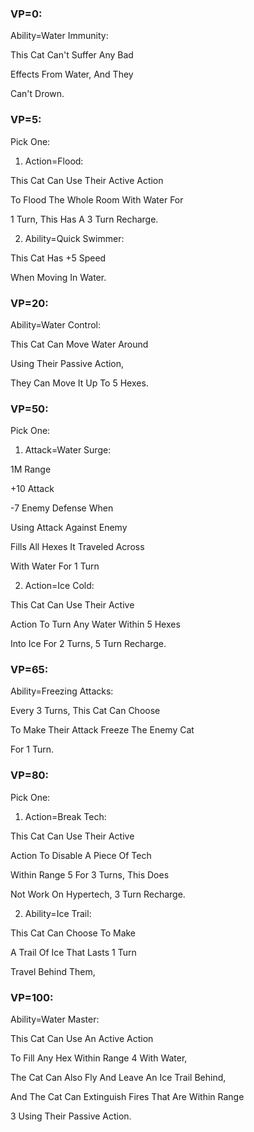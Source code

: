 ### VP=0:

Ability=Water Immunity:

This Cat Can't Suffer Any Bad

Effects From Water, And They

Can't Drown.

### VP=5:

Pick One:

1. Action=Flood:

This Cat Can Use Their Active Action

To Flood The Whole Room With Water For

1 Turn, This Has A 3 Turn Recharge.

2. Ability=Quick Swimmer:

This Cat Has +5 Speed

When Moving In Water.

### VP=20:

Ability=Water Control:

This Cat Can Move Water Around

Using Their Passive Action,

They Can Move It Up To 5 Hexes.

### VP=50:

Pick One:

1. Attack=Water Surge:

1M Range

+10 Attack

-7 Enemy Defense When

Using Attack Against Enemy

Fills All Hexes It Traveled Across

With Water For 1 Turn

2. Action=Ice Cold:

This Cat Can Use Their Active

Action To Turn Any Water Within 5 Hexes

Into Ice For 2 Turns, 5 Turn Recharge.

### VP=65:

Ability=Freezing Attacks:

Every 3 Turns, This Cat Can Choose

To Make Their Attack Freeze The Enemy Cat

For 1 Turn.

### VP=80:

Pick One:

1. Action=Break Tech:

This Cat Can Use Their Active

Action To Disable A Piece Of Tech

Within Range 5 For 3 Turns, This Does

Not Work On Hypertech, 3 Turn Recharge.

2. Ability=Ice Trail:

This Cat Can Choose To Make

A Trail Of Ice That Lasts 1 Turn

Travel Behind Them,

### VP=100:

Ability=Water Master:

This Cat Can Use An Active Action

To Fill Any Hex Within Range 4 With Water,

The Cat Can Also Fly And Leave An Ice Trail Behind,

And The Cat Can Extinguish Fires That Are Within Range 

3 Using Their Passive Action.
